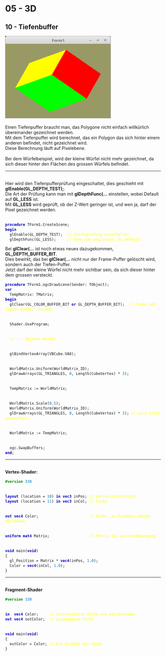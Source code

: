 <html>
    <b><h1>05 - 3D</h1></b>
    <b><h2>10 - Tiefenbuffer</h2></b>
<img src="image.png" alt="Selfhtml"><br><br>
Einen Tiefenpuffer braucht man, das Polygone nicht einfach willkürlich übereinander gezeichnet werden.<br>
Mit dem Tiefenpuffer wird berechnet, das ein Polygon das sich hinter einem anderen befindet, nicht gezeichnet wird.<br>
Diese Berechnung läuft auf Pixelebene.<br>
<br>
Bei dem Würfelbeispiel, wird der kleine Würfel nicht mehr gezeichnet, da sich dieser hinter den Flächen des grossen Würfels befindet.<br>
<hr><br>
Hier wird den Tiefenpufferprüfung eingeschaltet, dies geschieht mit <b>glEnable(GL_DEPTH_TEST);</b>.<br>
Die Art der Prüfung kann man mit <b>glDepthFunc(...</b> einstellen, wobei Default auf <b>GL_LESS</b> ist.<br>
Mit <b>GL_LESS</b> wird geprüft, ob der Z-Wert geringer ist, und wen ja, darf der Pixel gezeichnet werden.<br>
<br>
<pre><code><b><font color="0000BB">procedure</font></b> TForm1.CreateScene;
<b><font color="0000BB">begin</font></b>
  glEnable(GL_DEPTH_TEST);  <i><font color="#FFFF00">// Tiefenprüfung einschalten.</font></i>
  glDepthFunc(GL_LESS);     <i><font color="#FFFF00">// Kann man weglassen, da Default.</font></i></code></pre>
Bei <b>glClear(...</b> ist noch etwas neues dazugekommen, <b>GL_DEPTH_BUFFER_BIT</b>.<br>
Dies bewirkt, das bei <b>glClear(...</b> nicht nur der Frame-Puffer gelöscht wird, sondern auch der Tiefen-Puffer.<br>
Jetzt darf der kleine Würfel nicht mehr sichtbar sein, da sich dieser hinter dem grossen versteckt.<br>
<pre><code><b><font color="0000BB">procedure</font></b> TForm1.ogcDrawScene(Sender: TObject);
<b><font color="0000BB">var</font></b>
  TempMatrix: TMatrix;
<b><font color="0000BB">begin</font></b>
  glClear(GL_COLOR_BUFFER_BIT <b><font color="0000BB">or</font></b> GL_DEPTH_BUFFER_BIT);  <i><font color="#FFFF00">// Frame und Tiefen-Puffer löschen.</font></i>
<br>
  Shader.UseProgram;
<br>
  <i><font color="#FFFF00">// --- Zeichne Würfel</font></i>
<br>
  glBindVertexArray(VBCube.VAO);
<br>
  WorldMatrix.Uniform(WorldMatrix_ID);
  glDrawArrays(GL_TRIANGLES, <font color="#0077BB">0</font>, Length(CubeVertex) * <font color="#0077BB">3</font>);
<br>
  TempMatrix := WorldMatrix;
<br>
  WorldMatrix.Scale(<font color="#0077BB">0</font>.<font color="#0077BB">5</font>);
  WorldMatrix.Uniform(WorldMatrix_ID);
  glDrawArrays(GL_TRIANGLES, <font color="#0077BB">0</font>, Length(CubeVertex) * <font color="#0077BB">3</font>); <i><font color="#FFFF00">// wird nicht gezeichnet.</font></i>
<br>
  WorldMatrix := TempMatrix;
<br>
  ogc.SwapBuffers;
<b><font color="0000BB">end</font></b>;</code></pre>
<hr><br>
<b>Vertex-Shader:</b><br>
<pre><code><b><font color="#008800">#version</font></b> <font color="#0077BB">330</font>
<br>
<b><font color="0000BB">layout</font></b> (location = <font color="#0077BB">10</font>) <b><font color="0000BB">in</font></b> <b><font color="0000BB">vec3</font></b> inPos; <i><font color="#FFFF00">// Vertex-Koordinaten</font></i>
<b><font color="0000BB">layout</font></b> (location = <font color="#0077BB">11</font>) <b><font color="0000BB">in</font></b> <b><font color="0000BB">vec3</font></b> inCol; <i><font color="#FFFF00">// Farbe</font></i>
<br>
<b><font color="0000BB">out</font></b> <b><font color="0000BB">vec4</font></b> Color;                       <i><font color="#FFFF00">// Farbe, an Fragment-Shader übergeben</font></i>
<br>
<b><font color="0000BB">uniform</font></b> <b><font color="0000BB">mat4</font></b> Matrix;                  <i><font color="#FFFF00">// Matrix für die Drehbewegung</font></i>
<br>
<b><font color="0000BB">void</font></b> main(<b><font color="0000BB">void</font></b>)
{
  gl_Position = Matrix * <b><font color="0000BB">vec4</font></b>(inPos, <font color="#0077BB">1</font>.<font color="#0077BB">0</font>);
  Color = <b><font color="0000BB">vec4</font></b>(inCol, <font color="#0077BB">1</font>.<font color="#0077BB">0</font>);
}
</code></pre>
<hr><br>
<b>Fragment-Shader</b><br>
<pre><code><b><font color="#008800">#version</font></b> <font color="#0077BB">330</font>
<br>
<b><font color="0000BB">in</font></b>  <b><font color="0000BB">vec4</font></b> Color;     <i><font color="#FFFF00">// interpolierte Farbe vom Vertexshader</font></i>
<b><font color="0000BB">out</font></b> <b><font color="0000BB">vec4</font></b> outColor;  <i><font color="#FFFF00">// ausgegebene Farbe</font></i>
<br>
<b><font color="0000BB">void</font></b> main(<b><font color="0000BB">void</font></b>)
{
  outColor = Color; <i><font color="#FFFF00">// Die Ausgabe der Farbe</font></i>
}
</code></pre>
<br>
</html>
